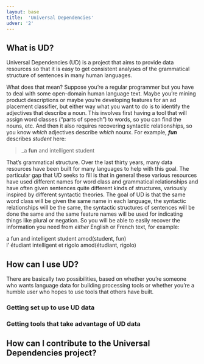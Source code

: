 ```yaml
---
layout: base
title:  'Universal Dependencies'
udver: '2'
---
```


## What is UD?

Universal Dependencies (UD) is a project that aims to provide data resources so that it is easy to get 
consistent analyses of the grammatical structure of sentences in many human languages.

What does that mean? Suppose you’re a regular programmer but you have to deal with some open-domain
human language text. Maybe you’re mining product descriptions or maybe you’re developing
features for an ad placement classifier, but either way what you want to do is to identify the
adjectives that describe a noun. This involves first having a tool that will assign word classes
(“parts of speech”) to words, so you can find the nouns, etc. And then it also requires recovering
syntactic relationships, so you know _which_ adjectives describe _which_ nounx. For example, _**fun**_ describes _student_ here:

> _a **fun** and intelligent student

That’s grammatical structure. Over the last thirty years, many data resources have been built
for many languages to help with this goal. The particular gap that UD seeks to fill is that in general these various resources
have used different names for word class and grammatical relationships and have often given sentences quite different kinds of 
structures, variously inspired by different syntactic theories. The goal of UD is that the same word class will be given the
same name in each language, the syntactic relationships will be the same, the syntactic structures of sentences will be done
the same and the same feature names will be used for indicating things like plural or negation. So you will be able to easily 
recover the information you need from _either_ English or French text, for example:

<div id="n1" class="sd-parse">
a fun and intelligent student
amod(student, fun)
</div>

<div id="n2" class="sd-parse">
l’ étudiant intelligent et rigolo
amod(étudiant, rigolo)
</div>

## How can I use UD?

There are basically two possibilities, based on whether you’re someone who wants language data for building processing tools
or whether you’re a humble user who hopes to use tools that others have built.

### Getting set up to use UD data

### Getting tools that take advantage of UD data

## How can I contribute to the Universal Dependencies project?
